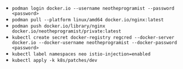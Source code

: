 - `podman login docker.io --username neotheprogramist --password <password>`
- `podman pull --platform linux/amd64 docker.io/nginx:latest`
- `podman push docker.io/library/nginx docker.io/neotheprogramist/private:latest`
- `kubectl create secret docker-registry regcred --docker-server docker.io --docker-username neotheprogramist --docker-password <password>`
- `kubectl label namespaces neo istio-injection=enabled`
- `kubectl apply -k k8s/patches/dev`

